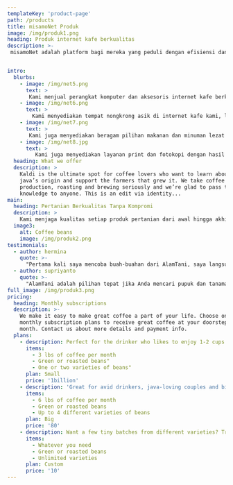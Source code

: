 ```yaml
---
templateKey: 'product-page'
path: /products
title: misamoNet Produk
image: /img/produk1.png
heading: Produk internet kafe berkualitas
description: >-
 misamoNet adalah platform bagi mereka yang peduli dengan efisiensi dan perkembangan dunia internet kafe. Kami menghadirkan berbagai produk terbaik untuk kebutuhan operasional warnet—mulai dari perangkat komputer, jaringan, aksesori, hingga software manajemen yang siap pakai dan terpercaya.


intro:
  blurbs:
    - image: /img/net5.png
      text: >
       Kami menjual perangkat komputer dan aksesoris internet kafe berkualitas tinggi yang dipilih langsung dari distributor terpercaya dan teknisi berpengalaman. Kami bangga menawarkan produk unggulan—mulai dari PC, monitor, headset, hingga perangkat jaringan—yang siap pakai dan tahan lama untuk mendukung operasional warnet Anda.
    - image: /img/net6.png
      text: >
        Kami menyediakan tempat nongkrong asik di internet kafe kami, lengkap dengan perangkat berkualitas tinggi untuk menunjang kenyamanan Anda. Mulai dari komputer performa tinggi, monitor jernih, headset nyaman, hingga jaringan internet cepat, semua tersedia untuk membuat pengalaman nongkrong dan bermain Anda semakin seru.
    - image: /img/net7.png
      text: >
       Kami juga menyediakan beragam pilihan makanan dan minuman lezat di internet kafe kami. Mulai dari camilan ringan, makanan berat, hingga minuman segar untuk menemani waktu nongkrong dan bermain Anda. Semua disajikan dengan bahan berkualitas untuk memastikan pengalaman Anda semakin lengkap dan menyenangkan.
    - image: /img/net8.jpg
      text: >
         Kami juga menyediakan layanan print dan fotokopi dengan hasil cepat dan kualitas terbaik. Cocok untuk kebutuhan dokumen pribadi, tugas sekolah, hingga keperluan bisnis. Hubungi kami untuk informasi lebih lanjut mengenai layanan dan harga.
  heading: What we offer
  description: >
    Kaldi is the ultimate spot for coffee lovers who want to learn about their
    java’s origin and support the farmers that grew it. We take coffee
    production, roasting and brewing seriously and we’re glad to pass that
    knowledge to anyone. This is an edit via identity...
main:
  heading: Pertanian Berkualitas Tanpa Kompromi
  description: >
    Kami menjaga kualitas setiap produk pertanian dari awal hingga akhir—mulai dari pemilihan benih unggul hingga hasil panen tiba di tangan Anda. Setiap proses dilakukan secara teliti dan transparan. Kami bekerja langsung dengan petani lokal untuk memastikan bahwa setiap tanaman tumbuh sehat, lingkungan tetap lestari, dan kesejahteraan petani terjaga.
  image3:
    alt: Coffee beans
    image: /img/produk2.png
testimonials:
  - author: hermina
    quote: >-
      "Pertama kali saya mencoba buah-buahan dari AlamTani, saya langsung merasakan perbedaannya. Rasanya lebih manis dan segar, benar-benar kualitas terbaik yang tidak bisa saya temukan di tempat lain."
  - author: supriyanto
    quote: >-
      "AlamTani adalah pilihan tepat jika Anda mencari pupuk dan tanaman berkualitas. Saya sangat terkesan dengan produk mereka yang selalu mendukung pertanian berkelanjutan dan pemberdayaan petani lokal."
full_image: /img/produk3.png
pricing:
  heading: Monthly subscriptions
  description: >-
    We make it easy to make great coffee a part of your life. Choose one of our
    monthly subscription plans to receive great coffee at your doorstep each
    month. Contact us about more details and payment info.
  plans:
    - description: Perfect for the drinker who likes to enjoy 1-2 cups per day.
      items:
        - 3 lbs of coffee per month
        - Green or roasted beans"
        - One or two varieties of beans"
      plan: Small
      price: '1billion'
    - description: 'Great for avid drinkers, java-loving couples and bigger crowds'
      items:
        - 6 lbs of coffee per month
        - Green or roasted beans
        - Up to 4 different varieties of beans
      plan: Big
      price: '80'
    - description: Want a few tiny batches from different varieties? Try our custom plan
      items:
        - Whatever you need
        - Green or roasted beans
        - Unlimited varieties
      plan: Custom
      price: '10'
---
```

